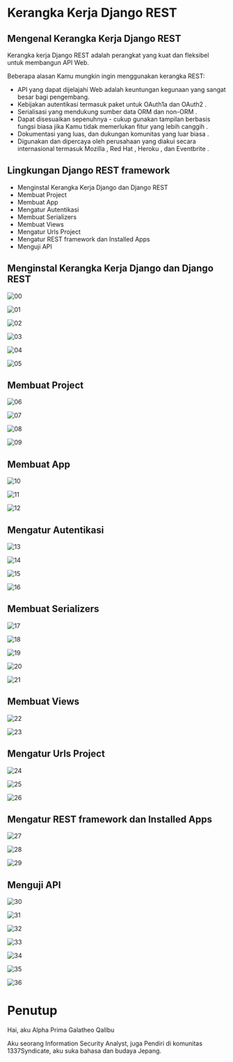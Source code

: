 # **Kerangka Kerja Django REST**

## **Mengenal Kerangka Kerja Django REST**

Kerangka kerja Django REST adalah perangkat yang kuat dan fleksibel untuk membangun API Web.

Beberapa alasan Kamu mungkin ingin menggunakan kerangka REST:

- API yang dapat dijelajahi Web adalah keuntungan kegunaan yang sangat besar bagi pengembang.
- Kebijakan autentikasi termasuk paket untuk OAuth1a dan OAuth2 .
- Serialisasi yang mendukung sumber data ORM dan non-ORM .
- Dapat disesuaikan sepenuhnya - cukup gunakan tampilan berbasis fungsi biasa jika Kamu tidak memerlukan fitur yang lebih canggih .
- Dokumentasi yang luas, dan dukungan komunitas yang luar biasa .
- Digunakan dan dipercaya oleh perusahaan yang diakui secara internasional termasuk Mozilla , Red Hat , Heroku , dan Eventbrite .

## **Lingkungan Django REST framework**

- Menginstal Kerangka Kerja Django dan Django REST
- Membuat Project
- Membuat App
- Mengatur Autentikasi
- Membuat Serializers
- Membuat Views
- Mengatur Urls Project
- Mengatur REST framework dan Installed Apps
- Menguji API

## **Menginstal Kerangka Kerja Django dan Django REST**

![00](https://user-images.githubusercontent.com/114823510/201313920-35f72cac-a0e6-473d-9323-0038aa293a80.png)

![01](https://user-images.githubusercontent.com/114823510/201313957-09f54748-9cc3-4d7e-ba3f-843788d4c948.png)

![02](https://user-images.githubusercontent.com/114823510/201313993-b36d6190-3f2d-4b90-83a5-9adcacb4fbea.png)

![03](https://user-images.githubusercontent.com/114823510/201314019-f29e209a-182c-4337-bf69-5e3e5f08de2e.png)

![04](https://user-images.githubusercontent.com/114823510/201314052-85c8282d-38d6-43b6-bb9d-7169cde6e903.png)

![05](https://user-images.githubusercontent.com/114823510/201314079-95254eee-d03a-4f65-97fc-57ce0b600090.png)

## **Membuat Project**

![06](https://user-images.githubusercontent.com/114823510/201314482-290c1192-f799-46a5-9caf-45f7e87d9bc6.png)

![07](https://user-images.githubusercontent.com/114823510/201314504-6a662326-5e69-4739-978d-d9c427be0125.png)

![08](https://user-images.githubusercontent.com/114823510/201314548-84114709-90cc-4093-b7fc-1cf2ff4f7203.png)

![09](https://user-images.githubusercontent.com/114823510/201314590-05aa8c7c-e0ed-45fa-8abf-a886c2945fd8.png)

## **Membuat App**

![10](https://user-images.githubusercontent.com/114823510/201314850-34e5d772-bb97-435b-b11d-b9938e446563.png)

![11](https://user-images.githubusercontent.com/114823510/201314922-f6686d47-ead2-4493-a15f-7c0e6ecf0ae8.png)

![12](https://user-images.githubusercontent.com/114823510/201314963-70710e1f-8fc8-4739-aa14-88f542c878d0.png)

## **Mengatur Autentikasi**

![13](https://user-images.githubusercontent.com/114823510/201315593-01f3b58d-97c4-4e76-b04f-d1a376b2be4e.png)

![14](https://user-images.githubusercontent.com/114823510/201315624-ebc0ea44-763f-40f8-a1ba-f95d4c944aa2.png)

![15](https://user-images.githubusercontent.com/114823510/201315654-282e66cd-1eb9-47c9-bc0a-87d90e902213.png)

![16](https://user-images.githubusercontent.com/114823510/201315681-a4f6c8ec-30df-4d2a-aafb-bfb0fb57c762.png)

## **Membuat Serializers**

![17](https://user-images.githubusercontent.com/114823510/201317057-700e1c5e-a7b7-417a-9b4d-baff9d7881bd.png)

![18](https://user-images.githubusercontent.com/114823510/201317096-67eb0e59-ea74-4024-a03b-140b2a2efe55.png)

![19](https://user-images.githubusercontent.com/114823510/201317115-88939c14-f4ad-43be-b679-8a15b27c1204.png)

![20](https://user-images.githubusercontent.com/114823510/201317155-726e5ea7-7d01-4de8-92f3-60c1e0f13f3b.png)

![21](https://user-images.githubusercontent.com/114823510/201317196-62b8fe12-8fa0-4c77-9b3c-2b5c34c0fc5b.png)

## **Membuat Views**

![22](https://user-images.githubusercontent.com/114823510/201317592-95da132e-4473-4f70-bbb9-fa8a546537de.png)

![23](https://user-images.githubusercontent.com/114823510/201317635-5014c748-57e7-45df-a622-0e44f807edc7.png)

## **Mengatur Urls Project**

![24](https://user-images.githubusercontent.com/114823510/201318114-1528f47f-0bcf-4cbf-a3db-e94181712450.png)

![25](https://user-images.githubusercontent.com/114823510/201318154-ad7366db-f849-4a7e-a37f-f2993eee950c.png)

![26](https://user-images.githubusercontent.com/114823510/201318192-cc7c3030-cac0-42f1-b431-be5432338d21.png)

## **Mengatur REST framework dan Installed Apps**

![27](https://user-images.githubusercontent.com/114823510/201319686-58d9e367-3ffd-40c1-91f3-cf89b3850ec9.png)

![28](https://user-images.githubusercontent.com/114823510/201319714-73d8dbd4-52eb-4368-8538-f2c59383f04f.png)

![29](https://user-images.githubusercontent.com/114823510/201319754-20240efe-70ec-4f4a-8a58-4c3cb499737a.png)

## **Menguji API**

![30](https://user-images.githubusercontent.com/114823510/201320231-0b3a0186-89de-465b-9cf8-24f5e4256a9c.png)

![31](https://user-images.githubusercontent.com/114823510/201320269-2f322921-1d06-4435-b056-3186da5db0ff.png)

![32](https://user-images.githubusercontent.com/114823510/201320290-dc603be5-32f6-4d06-9275-ed0e91bcfb14.png)

![33](https://user-images.githubusercontent.com/114823510/201320325-ff352092-22dd-499e-a3cb-5f603babb7a4.png)

![34](https://user-images.githubusercontent.com/114823510/201320359-125b762c-72fa-4e99-a300-3eb43e39fc91.png)

![35](https://user-images.githubusercontent.com/114823510/201320401-8d90dfa2-b9bc-486d-9051-a4c92edf521b.png)

![36](https://user-images.githubusercontent.com/114823510/201320444-609df02f-060a-4872-b26a-804e29fd8e2e.png)

# **Penutup**

Hai, aku Alpha Prima Galatheo Qallbu

Aku seorang Information Security Analyst, juga Pendiri di komunitas 1337Syndicate, aku suka bahasa dan budaya Jepang.
